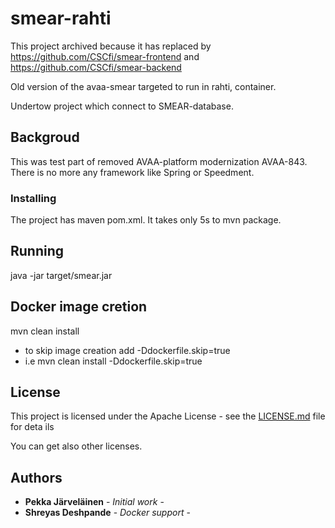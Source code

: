 # smear-rahti
This project archived because it has replaced by
https://github.com/CSCfi/smear-frontend
and
https://github.com/CSCfi/smear-backend

Old version of the avaa-smear targeted to run in rahti, container.

Undertow project which connect to SMEAR-database. 

## Backgroud

This was test part of removed AVAA-platform modernization AVAA-843.
There is no more any framework like Spring or Speedment.

### Installing

The project has maven pom.xml. It takes only 5s to mvn package.

## Running 

java -jar  target/smear.jar 

## Docker image cretion
mvn clean install
- to skip image creation add -Ddockerfile.skip=true
- i.e mvn clean install -Ddockerfile.skip=true

## License

This project is licensed under the Apache License - see the [LICENSE.md](LICENSE.md
) file for deta
ils

You can get also other licenses.

## Authors

* **Pekka Järveläinen** - *Initial work* - 
* **Shreyas Deshpande** - *Docker support* - 
